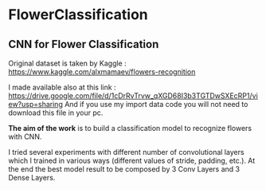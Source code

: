 # FlowerClassification
## CNN for Flower Classification


Original dataset is taken by Kaggle : https://www.kaggle.com/alxmamaev/flowers-recognition

I made available also at this link : https://drive.google.com/file/d/1cDrRvTrvw_qXGD68I3b3TGTDwSXEcRP1/view?usp=sharing
And if you use my import data code you will not need to download this file in your pc.

__The aim of the work__ is to build a classification model to recognize flowers with CNN.

I tried several experiments with different number of convolutional layers which I trained in various ways (different values of stride, padding, etc.).
At the end the best model result to be composed by 3 Conv Layers and 3 Dense Layers.


